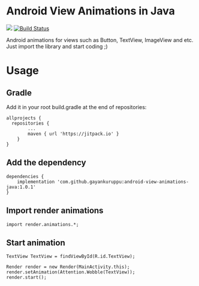 # Android View Animations in Java
[![](https://jitpack.io/v/gayankuruppu/android-view-animations-java.svg)](https://jitpack.io/#gayankuruppu/android-view-animations-java)
[![Build Status](https://travis-ci.org/gayankuruppu/android-view-animations-java.svg?branch=master)](https://travis-ci.org/gayankuruppu/android-view-animations-java)

Android animations for views such as Button, TextView, ImageView and etc. Just import the library and start coding ;)

# Usage
## Gradle
Add it in your root build.gradle at the end of repositories:
```
allprojects {
  repositories {
		...
 		maven { url 'https://jitpack.io' }
	}
}
```
## Add the dependency
```
dependencies {
  	implementation 'com.github.gayankuruppu:android-view-animations-java:1.0.1'
}
```
## Import render animations
```
import render.animations.*;
```
## Start animation
```
TextView TextView = findViewById(R.id.TextView);

Render render = new Render(MainActivity.this);
render.setAnimation(Attention.Wobble(TextView));
render.start();
```
